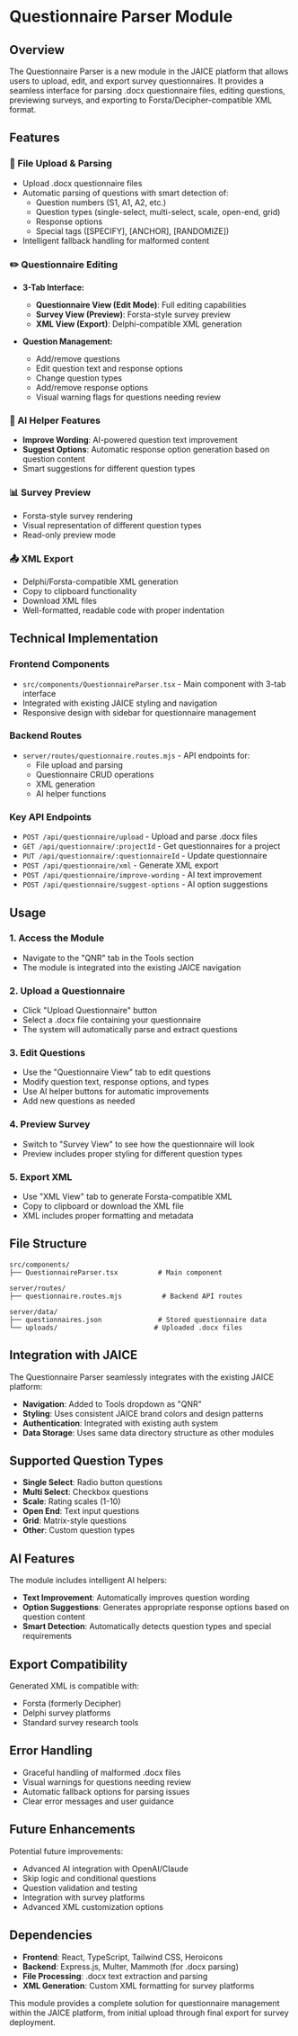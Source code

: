 # Questionnaire Parser Module

## Overview

The Questionnaire Parser is a new module in the JAICE platform that allows users to upload, edit, and export survey questionnaires. It provides a seamless interface for parsing .docx questionnaire files, editing questions, previewing surveys, and exporting to Forsta/Decipher-compatible XML format.

## Features

### 🔄 File Upload & Parsing
- Upload .docx questionnaire files
- Automatic parsing of questions with smart detection of:
  - Question numbers (S1, A1, A2, etc.)
  - Question types (single-select, multi-select, scale, open-end, grid)
  - Response options
  - Special tags ([SPECIFY], [ANCHOR], [RANDOMIZE])
- Intelligent fallback handling for malformed content

### ✏️ Questionnaire Editing
- **3-Tab Interface:**
  - **Questionnaire View (Edit Mode)**: Full editing capabilities
  - **Survey View (Preview)**: Forsta-style survey preview
  - **XML View (Export)**: Delphi-compatible XML generation

- **Question Management:**
  - Add/remove questions
  - Edit question text and response options
  - Change question types
  - Add/remove response options
  - Visual warning flags for questions needing review

### 🤖 AI Helper Features
- **Improve Wording**: AI-powered question text improvement
- **Suggest Options**: Automatic response option generation based on question content
- Smart suggestions for different question types

### 📊 Survey Preview
- Forsta-style survey rendering
- Visual representation of different question types
- Read-only preview mode

### 📤 XML Export
- Delphi/Forsta-compatible XML generation
- Copy to clipboard functionality
- Download XML files
- Well-formatted, readable code with proper indentation

## Technical Implementation

### Frontend Components
- `src/components/QuestionnaireParser.tsx` - Main component with 3-tab interface
- Integrated with existing JAICE styling and navigation
- Responsive design with sidebar for questionnaire management

### Backend Routes
- `server/routes/questionnaire.routes.mjs` - API endpoints for:
  - File upload and parsing
  - Questionnaire CRUD operations
  - XML generation
  - AI helper functions

### Key API Endpoints
- `POST /api/questionnaire/upload` - Upload and parse .docx files
- `GET /api/questionnaire/:projectId` - Get questionnaires for a project
- `PUT /api/questionnaire/:questionnaireId` - Update questionnaire
- `POST /api/questionnaire/xml` - Generate XML export
- `POST /api/questionnaire/improve-wording` - AI text improvement
- `POST /api/questionnaire/suggest-options` - AI option suggestions

## Usage

### 1. Access the Module
- Navigate to the "QNR" tab in the Tools section
- The module is integrated into the existing JAICE navigation

### 2. Upload a Questionnaire
- Click "Upload Questionnaire" button
- Select a .docx file containing your questionnaire
- The system will automatically parse and extract questions

### 3. Edit Questions
- Use the "Questionnaire View" tab to edit questions
- Modify question text, response options, and types
- Use AI helper buttons for automatic improvements
- Add new questions as needed

### 4. Preview Survey
- Switch to "Survey View" to see how the questionnaire will look
- Preview includes proper styling for different question types

### 5. Export XML
- Use "XML View" tab to generate Forsta-compatible XML
- Copy to clipboard or download the XML file
- XML includes proper formatting and metadata

## File Structure

```
src/components/
├── QuestionnaireParser.tsx          # Main component

server/routes/
├── questionnaire.routes.mjs          # Backend API routes

server/data/
├── questionnaires.json              # Stored questionnaire data
└── uploads/                        # Uploaded .docx files
```

## Integration with JAICE

The Questionnaire Parser seamlessly integrates with the existing JAICE platform:

- **Navigation**: Added to Tools dropdown as "QNR"
- **Styling**: Uses consistent JAICE brand colors and design patterns
- **Authentication**: Integrated with existing auth system
- **Data Storage**: Uses same data directory structure as other modules

## Supported Question Types

- **Single Select**: Radio button questions
- **Multi Select**: Checkbox questions  
- **Scale**: Rating scales (1-10)
- **Open End**: Text input questions
- **Grid**: Matrix-style questions
- **Other**: Custom question types

## AI Features

The module includes intelligent AI helpers:

- **Text Improvement**: Automatically improves question wording
- **Option Suggestions**: Generates appropriate response options based on question content
- **Smart Detection**: Automatically detects question types and special requirements

## Export Compatibility

Generated XML is compatible with:
- Forsta (formerly Decipher)
- Delphi survey platforms
- Standard survey research tools

## Error Handling

- Graceful handling of malformed .docx files
- Visual warnings for questions needing review
- Automatic fallback options for parsing issues
- Clear error messages and user guidance

## Future Enhancements

Potential future improvements:
- Advanced AI integration with OpenAI/Claude
- Skip logic and conditional questions
- Question validation and testing
- Integration with survey platforms
- Advanced XML customization options

## Dependencies

- **Frontend**: React, TypeScript, Tailwind CSS, Heroicons
- **Backend**: Express.js, Multer, Mammoth (for .docx parsing)
- **File Processing**: .docx text extraction and parsing
- **XML Generation**: Custom XML formatting for survey platforms

This module provides a complete solution for questionnaire management within the JAICE platform, from initial upload through final export for survey deployment.
